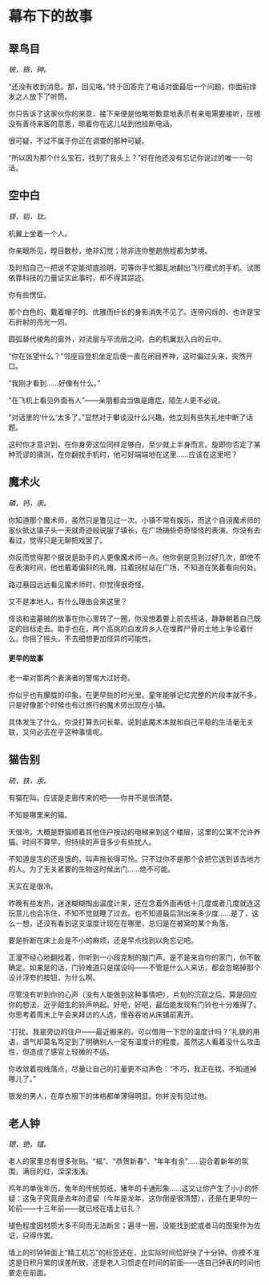 # 幕布下的故事

## 翠鸟目
*铍，铬，砷。*

“还没有收到消息。那，回见咯。”终于回答完了电话对面最后一个问题，你面前绿发之人放下了听筒。

你只告诉了这家伙你的来意，接下来便是他略带歉意地表示有来电需要接听，压根没有善待来客的意思，晾着你在这儿站到他挂断电话。

很可疑，不过不属于你正在调查的那种可疑。

“所以因为那个什么宝石，找到了我头上？”好在他还没有忘记你说过的唯一一句话。

## 空中白
*镁，铝，钛。*

机翼上坐着一个人。

你亲眼所见，瞠目数秒，绝非幻觉；除非连你整趟旅程都为梦境。

及时掐自己一把说不定能彻底验明，可等你手忙脚乱地翻出飞行模式的手机、试图依靠科技的力量证实此事时，却不得其踪迹。

你有些愣怔。

那个白色的、戴着帽子的、优雅而纤长的身影消失不见了。连带闪烁的、也许是宝石折射的亮光一同。

圆弧替代棱角的窗外，对流层与平流层之间，白的机翼划入白的云中。

“你在张望什么？”邻座自登机坐定后便一直在闭目养神，这时偏过头来，突然开口。

“我刚才看到……好像有什么。”

“在飞机上看见外面有人”——亲朋都会当做是癔症，陌生人更不必说。

“对话里的‘什么’太多了。”显然对于攀谈没什么兴趣，他立刻有些失礼地中断了话题。

这时你才意识到，在你身旁这位同样足够白，至少就上半身而言。旋即你否定了某种荒谬的猜测，在你翻找手机时，他可好端端地在这里……应该在这里吧？

## 魔术火
*磷，钙，汞。*

你知道那个魔术师，虽然只是瞥见过一次。小镇不常有娱乐，而这个自诩魔术师的家伙抵达镇子头一天就奇迹般说服了镇长，在广场搞些奇奇怪怪的表演。你没有去看过，觉得只是无聊把戏罢了。

你反而觉得那个据说是助手的人更像魔术师一点。他你倒是见到过好几次，即使不在表演时间，他也戴着偏斜的礼帽，拄着拐杖站在广场，不知道在笑着看向何处。

路过墓园远远看见魔术师时，你觉得很奇怪。

又不是本地人，有什么理由会来这里？

怪谈和盗墓贼的故事在你心里转了一圈，你没想着要上前去搭话，静静朝着自己既定的目标走去。助手也在，两个高挑的白发异乡人在埋葬尸骨的土地上争论着什么。你摇了摇头，不去细想更加怪异的可能性。

#### 更早的故事

老一辈对那两个表演者的警惕大过好奇。

你似乎也有朦胧的印象，在更早些的时光里。童年能够记忆完整的片段本就不多，只是好像那个时候也有过旅行的魔术师出现在小镇。

具体发生了什么，你没打算去问长辈。说到底魔术本就和自己平稳的生活毫无关联，又何必去在乎这种事情呢。

## 猫告别
*硫，铁，汞。*

有猫在叫。应该是走廊传来的吧——你并不是很清楚。

不知是哪里来的猫。

天很冷，大概是野猫顺着其他住户按动的电梯来到这个楼层，这里的公寓不允许养猫。时间不算早，但持续的声音多少有些扰人。

不知道是冻的还是饿的，叫声拖长得可怜。只不过你不是那个会把它送到该去地方的人。为了无关紧要的生物这时候出门……绝不可能。

天实在是很冷。

昨晚有些发热，迷迷糊糊掏出温度计来，还在念着外面再低十几度或者几度就连这玩意儿也会冻住，不知不觉就睡了过去。也不知道最后测出来多少度……是了，这么一想，还没有看到这支温度计现在在哪里，总归是在被窝的某个角落。

要是折断在床上会是不小的麻烦，还是早点找到以免忘记吧。

正漫不经心地翻找着，你听到一小段克制的敲门声。是不是来自你的家门，你不敢确定。如果是的话，门铃难道只是摆设吗——不管是什么人来访，都会忽略掉那个设计浮夸的按钮，为什么啊。

尽管没有听到你的心声（没有人能做到这种事情吧），片刻的沉寂之后，算是回应你的想法，近乎陌生的铃声响起。好吧，好吧，最后能发现有门铃也十分难得了。你思考着周末上午会来拜访的人选，慢吞吞地从床铺前离开。

“打扰。我是旁边的住户——最近搬来的。可以借用一下您的温度计吗？”礼貌的用语，语气却莫名笃定到了明确别人一定有温度计的程度。虽然这人看着没什么攻击性，但造成了感官上轻微的不适。

你收敛着视线落点，尽量让自己的打量更不动声色：“不巧，我正在找，不知道掉哪儿了。”

银发的男人，在厚衣服下的体格都单薄得明显。你并没有见过他。

## 老人钟
*锶，铯，镭。*

老人的家里总有很多张贴。“福”、“恭贺新春”、“年年有余”……迎合着新年的氛围，满目的红，深深浅浅。

鸡年的单张年历，兔年的传统剪纸，猪年的卡通形象……这又让你产生了小小的怀疑：这兔子究竟是去年的遗留（今年是龙年，这你倒是很清楚），还是在更早的一轮前——十三年前——就已经在墙上驻扎？

褪色程度因材质大多不同而无法断言；遍寻一圈，没能找到蛇或者马的图案作为佐证，只得作罢。

墙上的时钟钟面上“精工机芯”的标签还在，比实际时间恰好快了十分钟。你摸不准这是日积月累的误差所致，还是老人习惯走在时间的前面——连自己钟表的时间也要走在前面。
